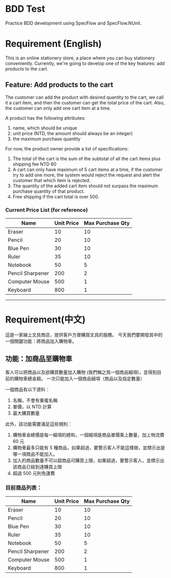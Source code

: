 # BDD Test
Practice BDD development using SpecFlow and SpecFlow.NUnit.

# Requirement (English)

This is an online stationery store, a place where you can buy stationery conveniently.
Currently, we're going to develop one of the key features: add products to the cart.

## Feature: Add products to the cart

The customer can add the product with desired quantity to the cart, we call it a cart item, and then the customer can get the total price of the cart.
Also, the customer can only add one cart item at a time.

A product has the following attributes:

1. name, which should be unique
2. unit price (NTD, the amount should always be an integer)
3. the maximum purchase quantity

For now, the product owner provide a list of specifications:

1. The total of the cart is the sum of the subtotal of all the cart items plus shipping fee NTD 60
2. A cart can only have maximum of 5 cart items at a time, if the customer try to add one more, the system would reject the request and alert the customer that which item is rejected.
3. The quantity of the added cart item should not surpass the maximum purchase quantity of that product.
4. Free shipping if the cart total is over 500.

### Current Price List (for reference)

| Name             | Unit Price | Max Purchase Qty |
|------------------|------------|------------------|
| Eraser           | 10         | 10               |
| Pencil           | 20         | 10               |
| Blue Pen         | 30         | 10               |
| Ruler            | 35         | 10               |
| Notebook         | 50         | 5                |
| Pencil Sharpener | 200        | 2                |
| Computer Mouse   | 500        | 1                |
| Keyboard         | 800        | 1                |

---

# Requirement(中文)

這是一家線上文具商店，提供客戶方便購買文具的服務。
今天我們要開發其中的一個關鍵功能：將商品加入購物車。

## 功能：加商品至購物車

客人可以把商品以及欲購買數量加入購物 (我們稱之爲一個商品細項)，並得到目前的購物車總金額。
一次只能加入一個商品細項（商品以及指定數量）

一個商品有以下資料：

1. 名稱，不會有重複名稱
2. 單價，以 NTD 計算
3. 最大購買數量

此外，該功能需要滿足這些規則：

1. 購物車金總價是每一細項的總和，一個細項是商品單價乘上數量，加上物流費 60 元
2. 購物車最多只能有 5 種商品，如果超過，要警示客人不能這樣做，並標示出是哪一項商品不能加入。
3. 加入的商品數量不可以超商品可購買上限，如果超過，要警示客人，並標示出該商品已經到達購買上限
4. 超過 500 元則免運費

### 目前商品列表：

| Name             | Unit Price | Max Purchase Qty |
|------------------|------------|------------------|
| Eraser           | 10         | 10               |
| Pencil           | 20         | 10               |
| Blue Pen         | 30         | 10               |
| Ruler            | 35         | 10               |
| Notebook         | 50         | 5                |
| Pencil Sharpener | 200        | 2                |
| Computer Mouse   | 500        | 1                |
| Keyboard         | 800        | 1                |

